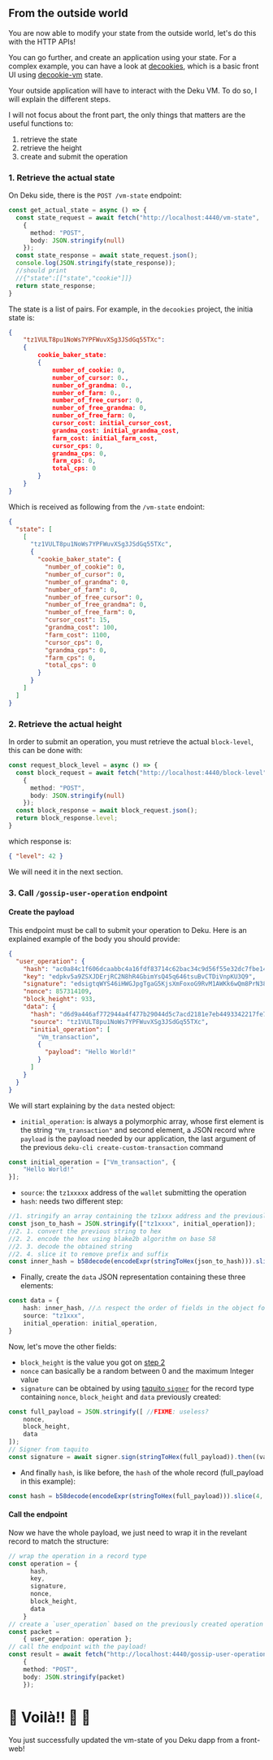 ## From the outside world

You are now able to modify your state from the outside world, let's do this with the HTTP APIs!

You can go further, and create an application using your state. For a complex example, you can have a look at [decookies](https://github.com/marigold-dev/decookies), which is a basic front UI using [decookie-vm](../../examples/decookie-vm/index.ts) state.

Your outside application will have to interact with the Deku VM. To do so, I will explain the different steps.

I will not focus about the front part, the only things that matters are the useful functions to:
1. retrieve the state
2. retrieve the height
3. create and submit the operation

### 1. Retrieve the actual state

On Deku side, there is the `POST /vm-state` endpoint:

```typescript
const get_actual_state = async () => {
  const state_request = await fetch("http://localhost:4440/vm-state",
    {
      method: "POST",
      body: JSON.stringify(null)
    });
  const state_response = await state_request.json();
  console.log(JSON.stringify(state_response));
  //should print
  //{"state":[["state","cookie"]]}
  return state_response;
}
```

The state is a list of pairs. For example, in the `decookies` project, the initia state is:
```json
{
    "tz1VULT8pu1NoWs7YPFWuvXSg3JSdGq55TXc":
    {
        cookie_baker_state:
        {
            number_of_cookie: 0,
            number_of_cursor: 0.,
            number_of_grandma: 0.,
            number_of_farm: 0.,
            number_of_free_cursor: 0,
            number_of_free_grandma: 0,
            number_of_free_farm: 0,
            cursor_cost: initial_cursor_cost,
            grandma_cost: initial_grandma_cost,
            farm_cost: initial_farm_cost,
            cursor_cps: 0,
            grandma_cps: 0,
            farm_cps: 0,
            total_cps: 0
        }
    }
}
```

Which is received as following from the `/vm-state` endoint:

```json
{
  "state": [
    [
      "tz1VULT8pu1NoWs7YPFWuvXSg3JSdGq55TXc",
      {
        "cookie_baker_state": {
          "number_of_cookie": 0,
          "number_of_cursor": 0,
          "number_of_grandma": 0,
          "number_of_farm": 0,
          "number_of_free_cursor": 0,
          "number_of_free_grandma": 0,
          "number_of_free_farm": 0,
          "cursor_cost": 15,
          "grandma_cost": 100,
          "farm_cost": 1100,
          "cursor_cps": 0,
          "grandma_cps": 0,
          "farm_cps": 0,
          "total_cps": 0
        }
      }
    ]
  ]
}
```

### 2. Retrieve the actual height

In order to submit an operation, you must retrieve the actual `block-level`, this can be done with:
```typescript
const request_block_level = async () => {
  const block_request = await fetch("http://localhost:4440/block-level",
    {
      method: "POST",
      body: JSON.stringify(null)
    });
  const block_response = await block_request.json();
  return block_response.level;
}
```

which response is:
```json
{ "level": 42 }
```

We will need it in the next section.

### 3. Call `/gossip-user-operation` endpoint


#### Create the payload

This endpoint must be call to submit your operation to Deku.
Here is an explained example of the body you should provide:

```json
{
  "user_operation": {
    "hash": "ac0a84c1f606dcaabbc4a16fdf83714c62bac34c9d56f55e32dc7fbe14270c83",
    "key": "edpkv5a9ZSXJDErjRC2N8hR4GbimYsQ45q646tsuBvCTDiVnpKU3Q9",
    "signature": "edsigtqWYS46iHWGJpgTgaG5KjsXmFoxoG9RvM1AWKk6wQm8PrN38YraPzjTqpMKXj1MQLKWrBXJ2Jknab3nzi65CdRg2fBBF6N",
    "nonce": 857314109,
    "block_height": 933,
    "data": {
      "hash": "d6d9a446af772944a4f477b29044d5c7acd2181e7eb4493342217fe788d23416",
      "source": "tz1VULT8pu1NoWs7YPFWuvXSg3JSdGq55TXc",
      "initial_operation": [
        "Vm_transaction",
        {
          "payload": "Hello World!"
        }
      ]
    }
  }
}
```

We will start explaining by the `data` nested object:
- `initial_operation`: is always a polymorphic array, whose first element is the string `"Vm_transaction"` and second element, a JSON record whre `payload` is the payload needed by our application, the last argument of the previous `deku-cli create-custom-transaction` command
```typescript
const initial_operation = ["Vm_transaction", {
    "Hello World!"
}];
```
- `source`: the `tz1xxxxx` address of the `wallet` submitting the operation
- `hash`: needs two different step:
```typescript
//1. stringify an array containing the tz1xxx address and the previously created initial_operation
const json_to_hash = JSON.stringify(["tz1xxxx", initial_operation]);
//2. 1. convert the previous string to hex
//2. 2. encode the hex using blake2b algorithm on base 58
//2. 3. decode the obtained string
//2. 4. slice it to remove prefix and suffix
const inner_hash = b58decode(encodeExpr(stringToHex(json_to_hash))).slice(4, -2);
```
- Finally, create the `data` JSON representation containing these three elements:
```typescript
const data = {
    hash: inner_hash, //⚠ respect the order of fields in the object for serialization
    source: "tz1xxx",
    initial_operation: initial_operation,
}
```

Now, let's move the other fields:
- `block_height` is the value you got on [step 2](./hello_world.md#2-retrieve-the-actual-height)
- `nonce` can basically be a random between 0 and the maximum Integer value
- `signature` can be obtained by using [taquito `signer`](https://tezostaquito.io/docs/inmemory_signer/) for the record type containing `nonce`, `block_height` and `data` previously created:

```typescript
const full_payload = JSON.stringify([ //FIXME: useless?
    nonce,
    block_height,
    data
]);
// Signer from taquito
const signature = await signer.sign(stringToHex(full_payload)).then((val) => val.prefixSig);
```
- And finally `hash`, is like before, the `hash` of the whole record (full_payload in this example):
```typescript
const hash = b58decode(encodeExpr(stringToHex(full_payload))).slice(4, -2);
```

#### Call the endpoint

Now we have the whole payload, we just need to wrap it in the revelant record to match the structure:
```typescript
// wrap the operation in a record type
const operation = {
      hash,
      key,
      signature,
      nonce,
      block_height,
      data
    }
// create a `user_operation` based on the previously created operation
const packet =
    { user_operation: operation };
// call the endpoint with the payload!
const result = await fetch("http://localhost:4440/gossip-user-operation",
    {
    method: "POST",
    body: JSON.stringify(packet)
    });
```

# 🎉 Voilà!! 👏 🥳

You just successfully updated the vm-state of you Deku dapp from a front-web!